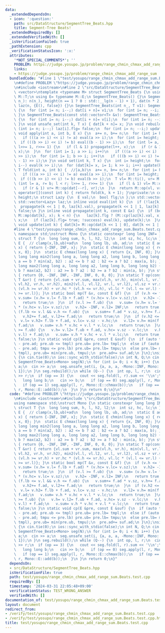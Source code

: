 ```yaml
---
data:
  _extendedDependsOn:
  - icon: ':question:'
    path: src/DataStructure/SegmentTree_Beats.hpp
    title: Segment-Tree Beats!
  _extendedRequiredBy: []
  _extendedVerifiedWith: []
  _isVerificationFailed: true
  _pathExtension: cpp
  _verificationStatusIcon: ':x:'
  attributes:
    '*NOT_SPECIAL_COMMENTS*': ''
    PROBLEM: https://judge.yosupo.jp/problem/range_chmin_chmax_add_range_sum
    links:
    - https://judge.yosupo.jp/problem/range_chmin_chmax_add_range_sum
  bundledCode: "#line 1 \"test/yosupo/range_chmin_chmax_add_range_sum.Beats.test.cpp\"\
    \n#define PROBLEM \"https://judge.yosupo.jp/problem/range_chmin_chmax_add_range_sum\"\
    \n#include <iostream>\n#line 2 \"src/DataStructure/SegmentTree_Beats.hpp\"\n#include\
    \ <vector>\ntemplate <typename M> struct SegmentTree_Beats {\n using T= typename\
    \ M::T;\n using E= typename M::E;\n SegmentTree_Beats() {}\n SegmentTree_Beats(int\
    \ n_): n(n_), height(n == 1 ? 0 : std::__lg(n - 1) + 1), dat(n * 2, M::ti()),\
    \ laz(n, {E(), false}) {}\n SegmentTree_Beats(int n_, T v1): SegmentTree_Beats(n_)\
    \ {\n  for (int i= n; i--;) dat[i + n]= v1;\n  for (int i= n; --i;) update(i);\n\
    \ }\n SegmentTree_Beats(const std::vector<T> &v): SegmentTree_Beats(v.size())\
    \ {\n  for (int i= n; i--;) dat[i + n]= v[i];\n  for (int i= n; --i;) update(i);\n\
    \ }\n void unsafe_set(int k, T x) { dat[k + n]= x; }\n void rebuild() {\n  for\
    \ (int i= n; i--;) laz[i].flg= false;\n  for (int i= n; --i;) update(i);\n }\n\
    \ void apply(int a, int b, E x) {\n  a+= n, b+= n;\n  for (int i= height; i; i--)\n\
    \   if (((a >> i) << i) != a) eval(a >> i);\n  for (int i= height; i; i--)\n \
    \  if (((b >> i) << i) != b) eval((b - 1) >> i);\n  for (int l= a, r= b; l < r;\
    \ l>>= 1, r>>= 1) {\n   if (l & 1) propagate(l++, x);\n   if (r & 1) propagate(--r,\
    \ x);\n  }\n  for (int i= 1; a >> i; i++)\n   if (((a >> i) << i) != a) update(a\
    \ >> i);\n  for (int i= 1; b >> i; i++)\n   if (((b >> i) << i) != b) update((b\
    \ - 1) >> i);\n }\n void set(int k, T x) {\n  int i= height;\n  for (k+= n; i;\
    \ i--) eval(k >> i);\n  for (dat[k]= x, i= 1; k >> i; i++) update(k >> i);\n }\n\
    \ T fold(int a, int b) {  //[a,b)\n  a+= n, b+= n;\n  for (int i= height; i; i--)\n\
    \   if (((a >> i) << i) != a) eval(a >> i);\n  for (int i= height; i; i--)\n \
    \  if (((b >> i) << i) != b) eval(b >> i);\n  T vl= M::ti(), vr= M::ti();\n  for\
    \ (int l= a, r= b; l < r; l>>= 1, r>>= 1) {\n   if (l & 1) vl= M::op(vl, dat[l++]);\n\
    \   if (r & 1) vr= M::op(dat[--r], vr);\n  }\n  return M::op(vl, vr);\n }\n T\
    \ operator[](const int k) { return fold(k, k + 1); }\nprivate:\n const int n,\
    \ height;\n struct Lazy {\n  E val;\n  bool flg;\n };\n std::vector<T> dat;\n\
    \ std::vector<Lazy> laz;\n inline void eval(int k) {\n  if (!laz[k].flg) return;\n\
    \  propagate(k << 1 | 0, laz[k].val), propagate(k << 1 | 1, laz[k].val);\n  laz[k].flg=\
    \ false;\n }\n inline void propagate(int k, const E &x) {\n  if (bool success=\
    \ M::mp(dat[k], x); k < n) {\n   laz[k].flg ? (M::cp(laz[k].val, x), x) : laz[k].val=\
    \ x;\n   if (laz[k].flg= true; !success) eval(k), update(k);\n  }\n }\n inline\
    \ void update(int k) { dat[k]= M::op(dat[k << 1 | 0], dat[k << 1 | 1]); }\n};\n\
    #line 4 \"test/yosupo/range_chmin_chmax_add_range_sum.Beats.test.cpp\"\nusing\
    \ namespace std;\nstruct Mono {\n static constexpr long long INF= 1ll << 62;\n\
    \ struct T {\n  long long sum, h, l, h2, l2;\n  int sz, hc, lc;\n };\n struct\
    \ E {  // clamp(x,lb,ub)+ad\n  long long lb, ub, ad;\n  static E add(long long\
    \ x) { return {-INF, INF, x}; }\n  static E chmin(long long x) { return {-INF,\
    \ x, 0}; }\n  static E chmax(long long x) { return {x, INF, 0}; }\n };\n static\
    \ long long min2(long long a, long long a2, long long b, long long b2) { return\
    \ a == b ? min(a2, b2) : a2 <= b ? a2 : b2 <= a ? b2 : max(a, b); }\n static long\
    \ long max2(long long a, long long a2, long long b, long long b2) { return a ==\
    \ b ? max(a2, b2) : a2 >= b ? a2 : b2 >= a ? b2 : min(a, b); }\n static T ti()\
    \ { return {0, -INF, INF, -INF, INF, 0, 0, 0}; }\n static T op(const T &vl, const\
    \ T &vr) { return {vl.sum + vr.sum, max(vl.h, vr.h), min(vl.l, vr.l), max2(vl.h,\
    \ vl.h2, vr.h, vr.h2), min2(vl.l, vl.l2, vr.l, vr.l2), vl.sz + vr.sz, vl.hc *\
    \ (vl.h >= vr.h) + vr.hc * (vl.h <= vr.h), vl.lc * (vl.l <= vr.l) + vr.lc * (vl.l\
    \ >= vr.l)}; }\n static bool mp(T &v, const E &f) {\n  if (v.h <= f.lb) {\n  \
    \ v.sum= (v.h= v.l= f.lb + f.ad) * (v.hc= v.lc= v.sz);\n   v.h2= -INF, v.l2= INF;\n\
    \   return true;\n  }\n  if (v.l >= f.ub) {\n   v.sum= (v.h= v.l= f.ub + f.ad)\
    \ * (v.hc= v.lc= v.sz);\n   v.h2= -INF, v.l2= INF;\n   return true;\n  }\n  if\
    \ (f.lb <= v.l && v.h <= f.ub) {\n   v.sum+= f.ad * v.sz, v.h+= f.ad, v.l+= f.ad;\n\
    \   v.h2+= f.ad, v.l2+= f.ad;\n   return true;\n  }\n  if (v.h2 <= f.lb) {\n \
    \  v.l= v.h2= f.lb + f.ad, v.lc= v.sz - v.hc;\n   v.l2= v.h= min(f.ub, v.h) +\
    \ f.ad;\n   v.sum= v.h * v.hc + v.l * v.lc;\n   return true;\n  }\n  if (v.l2\
    \ >= f.ub) {\n   v.h= v.l2= f.ub + f.ad, v.hc= v.sz - v.lc;\n   v.h2= v.l= max(f.lb,\
    \ v.l) + f.ad;\n   v.sum= v.h * v.hc + v.l * v.lc;\n   return true;\n  }\n  return\
    \ false;\n }\n static void cp(E &pre, const E &suf) {\n  if (auto tmpl= suf.lb\
    \ - pre.ad; pre.ub <= tmpl) pre.ub= pre.lb= tmpl;\n  else if (auto tmpu= suf.ub\
    \ - pre.ad; tmpu <= pre.lb) pre.ub= pre.lb= tmpu;\n  else pre.lb= max(pre.lb,\
    \ tmpl), pre.ub= min(pre.ub, tmpu);\n  pre.ad+= suf.ad;\n }\n};\nsigned main()\
    \ {\n cin.tie(0);\n ios::sync_with_stdio(false);\n int N, Q;\n cin >> N >> Q;\n\
    \ SegmentTree_Beats<Mono> seg(N);\n for (int i= 0; i < N; i++) {\n  long long\
    \ a;\n  cin >> a;\n  seg.unsafe_set(i, {a, a, a, -Mono::INF, Mono::INF, 1, 1,\
    \ 1});\n }\n seg.rebuild();\n while (Q--) {\n  int op, l, r;\n  cin >> op >> l\
    \ >> r;\n  if (op == 3) {\n   cout << seg.fold(l, r).sum << '\\n';\n  } else {\n\
    \   long long b;\n   cin >> b;\n   if (op == 0) seg.apply(l, r, Mono::E::chmin(b));\n\
    \   if (op == 1) seg.apply(l, r, Mono::E::chmax(b));\n   if (op == 2) seg.apply(l,\
    \ r, Mono::E::add(b));\n  }\n }\n return 0;\n}\n"
  code: "#define PROBLEM \"https://judge.yosupo.jp/problem/range_chmin_chmax_add_range_sum\"\
    \n#include <iostream>\n#include \"src/DataStructure/SegmentTree_Beats.hpp\"\n\
    using namespace std;\nstruct Mono {\n static constexpr long long INF= 1ll << 62;\n\
    \ struct T {\n  long long sum, h, l, h2, l2;\n  int sz, hc, lc;\n };\n struct\
    \ E {  // clamp(x,lb,ub)+ad\n  long long lb, ub, ad;\n  static E add(long long\
    \ x) { return {-INF, INF, x}; }\n  static E chmin(long long x) { return {-INF,\
    \ x, 0}; }\n  static E chmax(long long x) { return {x, INF, 0}; }\n };\n static\
    \ long long min2(long long a, long long a2, long long b, long long b2) { return\
    \ a == b ? min(a2, b2) : a2 <= b ? a2 : b2 <= a ? b2 : max(a, b); }\n static long\
    \ long max2(long long a, long long a2, long long b, long long b2) { return a ==\
    \ b ? max(a2, b2) : a2 >= b ? a2 : b2 >= a ? b2 : min(a, b); }\n static T ti()\
    \ { return {0, -INF, INF, -INF, INF, 0, 0, 0}; }\n static T op(const T &vl, const\
    \ T &vr) { return {vl.sum + vr.sum, max(vl.h, vr.h), min(vl.l, vr.l), max2(vl.h,\
    \ vl.h2, vr.h, vr.h2), min2(vl.l, vl.l2, vr.l, vr.l2), vl.sz + vr.sz, vl.hc *\
    \ (vl.h >= vr.h) + vr.hc * (vl.h <= vr.h), vl.lc * (vl.l <= vr.l) + vr.lc * (vl.l\
    \ >= vr.l)}; }\n static bool mp(T &v, const E &f) {\n  if (v.h <= f.lb) {\n  \
    \ v.sum= (v.h= v.l= f.lb + f.ad) * (v.hc= v.lc= v.sz);\n   v.h2= -INF, v.l2= INF;\n\
    \   return true;\n  }\n  if (v.l >= f.ub) {\n   v.sum= (v.h= v.l= f.ub + f.ad)\
    \ * (v.hc= v.lc= v.sz);\n   v.h2= -INF, v.l2= INF;\n   return true;\n  }\n  if\
    \ (f.lb <= v.l && v.h <= f.ub) {\n   v.sum+= f.ad * v.sz, v.h+= f.ad, v.l+= f.ad;\n\
    \   v.h2+= f.ad, v.l2+= f.ad;\n   return true;\n  }\n  if (v.h2 <= f.lb) {\n \
    \  v.l= v.h2= f.lb + f.ad, v.lc= v.sz - v.hc;\n   v.l2= v.h= min(f.ub, v.h) +\
    \ f.ad;\n   v.sum= v.h * v.hc + v.l * v.lc;\n   return true;\n  }\n  if (v.l2\
    \ >= f.ub) {\n   v.h= v.l2= f.ub + f.ad, v.hc= v.sz - v.lc;\n   v.h2= v.l= max(f.lb,\
    \ v.l) + f.ad;\n   v.sum= v.h * v.hc + v.l * v.lc;\n   return true;\n  }\n  return\
    \ false;\n }\n static void cp(E &pre, const E &suf) {\n  if (auto tmpl= suf.lb\
    \ - pre.ad; pre.ub <= tmpl) pre.ub= pre.lb= tmpl;\n  else if (auto tmpu= suf.ub\
    \ - pre.ad; tmpu <= pre.lb) pre.ub= pre.lb= tmpu;\n  else pre.lb= max(pre.lb,\
    \ tmpl), pre.ub= min(pre.ub, tmpu);\n  pre.ad+= suf.ad;\n }\n};\nsigned main()\
    \ {\n cin.tie(0);\n ios::sync_with_stdio(false);\n int N, Q;\n cin >> N >> Q;\n\
    \ SegmentTree_Beats<Mono> seg(N);\n for (int i= 0; i < N; i++) {\n  long long\
    \ a;\n  cin >> a;\n  seg.unsafe_set(i, {a, a, a, -Mono::INF, Mono::INF, 1, 1,\
    \ 1});\n }\n seg.rebuild();\n while (Q--) {\n  int op, l, r;\n  cin >> op >> l\
    \ >> r;\n  if (op == 3) {\n   cout << seg.fold(l, r).sum << '\\n';\n  } else {\n\
    \   long long b;\n   cin >> b;\n   if (op == 0) seg.apply(l, r, Mono::E::chmin(b));\n\
    \   if (op == 1) seg.apply(l, r, Mono::E::chmax(b));\n   if (op == 2) seg.apply(l,\
    \ r, Mono::E::add(b));\n  }\n }\n return 0;\n}"
  dependsOn:
  - src/DataStructure/SegmentTree_Beats.hpp
  isVerificationFile: true
  path: test/yosupo/range_chmin_chmax_add_range_sum.Beats.test.cpp
  requiredBy: []
  timestamp: '2024-03-31 22:05:48+09:00'
  verificationStatus: TEST_WRONG_ANSWER
  verifiedWith: []
documentation_of: test/yosupo/range_chmin_chmax_add_range_sum.Beats.test.cpp
layout: document
redirect_from:
- /verify/test/yosupo/range_chmin_chmax_add_range_sum.Beats.test.cpp
- /verify/test/yosupo/range_chmin_chmax_add_range_sum.Beats.test.cpp.html
title: test/yosupo/range_chmin_chmax_add_range_sum.Beats.test.cpp
---
```

